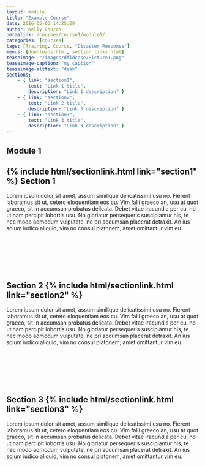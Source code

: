 ```yaml
---
layout: module
title: "Example Course"
date: 2016-05-03 14:25:00
author: Kelly Church
permalink: /courses/course1/module1/
categories: [courses]
tags: [Training, Course, "Disaster Response"]
menus: [downloads.html, section_links.html]
teaseimage: "/images/dfidcase/Picture1.png"
teaseimage-caption: "my caption"
teaseimage-alttext: "desk"
sections:
    - { link: "section1",
        text: "Link 1 title",
        description: "Link 1 description" }
    - { link: "section2",
        text: "Link 2 title",
        description: "Link 3 description" }
    - { link: "section3",
        text: "Link 3 title",
        description: "Link 3 description" }
---
```


## Module 1

## {% include html/sectionlink.html link="section1" %} Section 1

Lorem ipsum dolor sit amet, assum similique delicatissimi usu no. Fierent laboramus sit ut, cetero eloquentiam eos cu. Vim falli graeco an, usu at quot graeco, sit in accumsan probatus delicata. Debet vitae iracundia per cu, no utinam percipit lobortis usu. No gloriatur persequeris suscipiantur his, te nec modo admodum vulputate, ne pri accumsan placerat detraxit. An ius solum iudico aliquid, vim no consul platonem, amet omittantur vim eu.

<br/><br/><br/><br/><br/>

## Section 2 {% include html/sectionlink.html link="section2" %}

Lorem ipsum dolor sit amet, assum similique delicatissimi usu no. Fierent laboramus sit ut, cetero eloquentiam eos cu. Vim falli graeco an, usu at quot graeco, sit in accumsan probatus delicata. Debet vitae iracundia per cu, no utinam percipit lobortis usu. No gloriatur persequeris suscipiantur his, te nec modo admodum vulputate, ne pri accumsan placerat detraxit. An ius solum iudico aliquid, vim no consul platonem, amet omittantur vim eu.

<br/><br/><br/><br/><br/>

##  Section 3 {% include html/sectionlink.html link="section3" %}

Lorem ipsum dolor sit amet, assum similique delicatissimi usu no. Fierent laboramus sit ut, cetero eloquentiam eos cu. Vim falli graeco an, usu at quot graeco, sit in accumsan probatus delicata. Debet vitae iracundia per cu, no utinam percipit lobortis usu. No gloriatur persequeris suscipiantur his, te nec modo admodum vulputate, ne pri accumsan placerat detraxit. An ius solum iudico aliquid, vim no consul platonem, amet omittantur vim eu.
